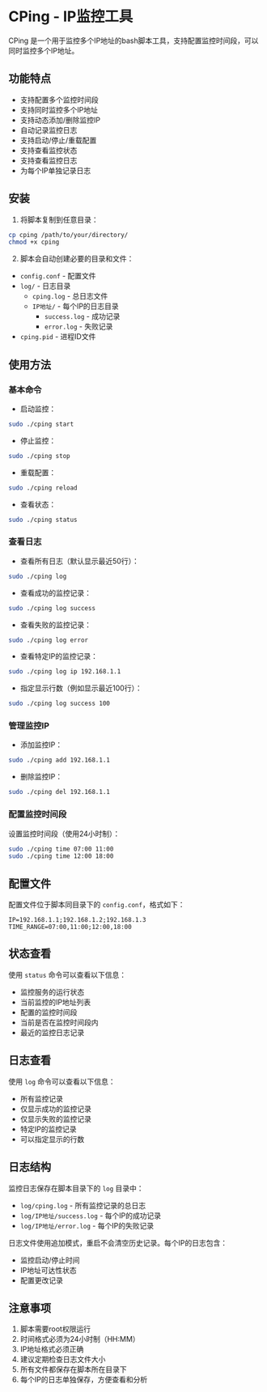 # CPing - IP监控工具

CPing 是一个用于监控多个IP地址的bash脚本工具，支持配置监控时间段，可以同时监控多个IP地址。

## 功能特点

- 支持配置多个监控时间段
- 支持同时监控多个IP地址
- 支持动态添加/删除监控IP
- 自动记录监控日志
- 支持启动/停止/重载配置
- 支持查看监控状态
- 支持查看监控日志
- 为每个IP单独记录日志

## 安装

1. 将脚本复制到任意目录：
```bash
cp cping /path/to/your/directory/
chmod +x cping
```

2. 脚本会自动创建必要的目录和文件：
- `config.conf` - 配置文件
- `log/` - 日志目录
  - `cping.log` - 总日志文件
  - `IP地址/` - 每个IP的日志目录
    - `success.log` - 成功记录
    - `error.log` - 失败记录
- `cping.pid` - 进程ID文件

## 使用方法

### 基本命令

- 启动监控：
```bash
sudo ./cping start
```

- 停止监控：
```bash
sudo ./cping stop
```

- 重载配置：
```bash
sudo ./cping reload
```

- 查看状态：
```bash
sudo ./cping status
```

### 查看日志

- 查看所有日志（默认显示最近50行）：
```bash
sudo ./cping log
```

- 查看成功的监控记录：
```bash
sudo ./cping log success
```

- 查看失败的监控记录：
```bash
sudo ./cping log error
```

- 查看特定IP的监控记录：
```bash
sudo ./cping log ip 192.168.1.1
```

- 指定显示行数（例如显示最近100行）：
```bash
sudo ./cping log success 100
```

### 管理监控IP

- 添加监控IP：
```bash
sudo ./cping add 192.168.1.1
```

- 删除监控IP：
```bash
sudo ./cping del 192.168.1.1
```

### 配置监控时间段

设置监控时间段（使用24小时制）：
```bash
sudo ./cping time 07:00 11:00
sudo ./cping time 12:00 18:00
```

## 配置文件

配置文件位于脚本同目录下的 `config.conf`，格式如下：

```
IP=192.168.1.1;192.168.1.2;192.168.1.3
TIME_RANGE=07:00,11:00;12:00,18:00
```

## 状态查看

使用 `status` 命令可以查看以下信息：
- 监控服务的运行状态
- 当前监控的IP地址列表
- 配置的监控时间段
- 当前是否在监控时间段内
- 最近的监控日志记录

## 日志查看

使用 `log` 命令可以查看以下信息：
- 所有监控记录
- 仅显示成功的监控记录
- 仅显示失败的监控记录
- 特定IP的监控记录
- 可以指定显示的行数

## 日志结构

监控日志保存在脚本目录下的 `log` 目录中：
- `log/cping.log` - 所有监控记录的总日志
- `log/IP地址/success.log` - 每个IP的成功记录
- `log/IP地址/error.log` - 每个IP的失败记录

日志文件使用追加模式，重启不会清空历史记录。每个IP的日志包含：
- 监控启动/停止时间
- IP地址可达性状态
- 配置更改记录

## 注意事项

1. 脚本需要root权限运行
2. 时间格式必须为24小时制（HH:MM）
3. IP地址格式必须正确
4. 建议定期检查日志文件大小
5. 所有文件都保存在脚本所在目录下
6. 每个IP的日志单独保存，方便查看和分析
